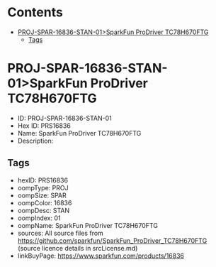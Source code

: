 



Contents
========

* [PROJ-SPAR-16836-STAN-01>SparkFun ProDriver TC78H670FTG](#proj-spar-16836-stan-01sparkfun-prodriver-tc78h670ftg)
	* [Tags](#tags)

# PROJ-SPAR-16836-STAN-01>SparkFun ProDriver TC78H670FTG

- ID: PROJ-SPAR-16836-STAN-01
- Hex ID: PRS16836
- Name: SparkFun ProDriver TC78H670FTG
- Description: 

## Tags

- hexID: PRS16836
- oompType: PROJ
- oompSize: SPAR
- oompColor: 16836
- oompDesc: STAN
- oompIndex: 01
- oompName: SparkFun ProDriver TC78H670FTG
- sources: All source files from https://github.com/sparkfun/SparkFun_ProDriver_TC78H670FTG (source licence details in srcLicense.md)
- linkBuyPage: https://www.sparkfun.com/products/16836
